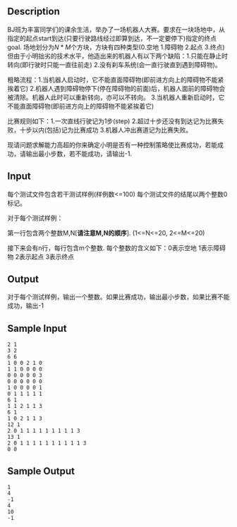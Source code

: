 ## Description

BJ班为丰富同学们的课余生活，举办了一场机器人大赛。要求在一块场地中，从指定的起点start到达(只要行驶路线经过即算到达，不一定要停下)指定的终点goal. 场地划分为$N*M$个方块，方块有四种类型(0.空地 1.障碍物 2.起点 3.终点) 但由于小明拙劣的技术水平，他造出来的机器人有以下两个缺陷：1.只能在静止时转向(即行驶时只能一直往前走) 2.没有刹车系统(会一直行驶直到遇到障碍物)。

粗略流程：1.当机器人启动时，它不能直面障碍物(即前进方向上的障碍物不能紧挨着它) 2.机器人遇到障碍物停下(停在障碍物的前面)后，机器人面前的障碍物会被清除。机器人此时可以重新转向，亦可以不转向。 3.当机器人重新启动时，它不能直面障碍物(即前进方向上的障碍物不能紧挨着它)

比赛规则如下：1.一次直线行驶记为1步(step) 2.超过十步还没有到达记为比赛失败，十步以内(包括)记为比赛成功 3.机器人冲出赛道记为比赛失败。

现请问题求解能力高超的你来确定小明是否有一种控制策略使比赛成功，若能成功，请输出最小步数，若不能成功，请输出-1.

## Input
每个测试文件包含若干测试样例(样例数<=100) 每个测试文件的结尾以两个整数0标记。

对于每个测试样例：

第一行包含两个整数M,N[**请注意M,N的顺序**]. (1<=N<=20, 2<=M<=20)

接下来会有n行，每行包含m个整数. 每个整数的含义如下：0表示空地 1表示障碍物 2表示起点 3表示终点

## Output 
对于每个测试样例，输出一个整数。如果比赛成功，输出最小步数，如果比赛不能成功，输出-1


## Sample Input

```
2 1
3 2
6 6
1 0 0 2 1 0
1 1 0 0 0 0
0 0 0 0 0 3
0 0 0 0 0 0
1 0 0 0 0 1
0 1 1 1 1 1
6 1
1 1 2 1 1 3
6 1
1 0 2 1 1 3
12 1
2 0 1 1 1 1 1 1 1 1 1 3
13 1
2 0 1 1 1 1 1 1 1 1 1 1 3
0 0
```

## Sample Output 

```
1
4
-1
4
10
-1
```


